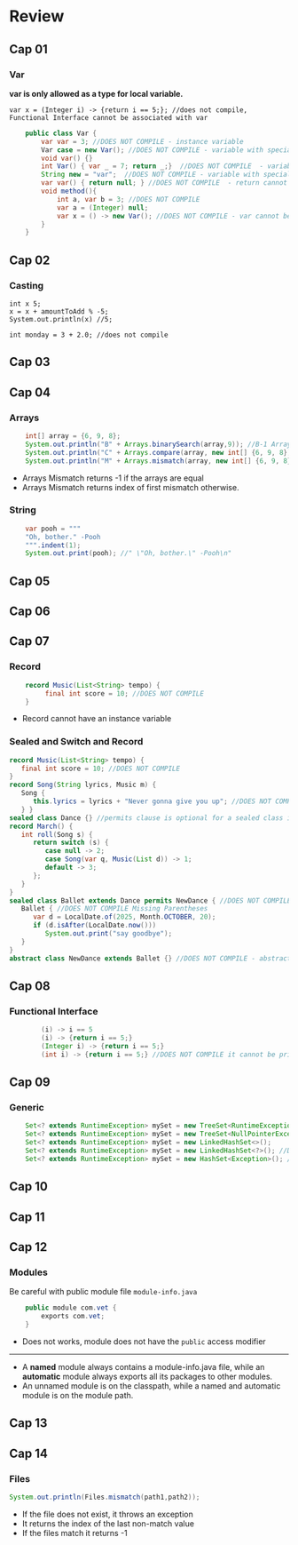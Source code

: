 # Review

## Cap 01

### Var

**var is only allowed as a type for local variable.**

    var x = (Integer i) -> {return i == 5;}; //does not compile, Functional Interface cannot be associated with var

```java
    public class Var {
        var var = 3; //DOES NOT COMPILE - instance variable
        Var case = new Var(); //DOES NOT COMPILE - variable with special word "case"   
        void var() {}
        int Var() { var _ = 7; return _;}  //DOES NOT COMPILE  - variable with special word "_"   
        String new = "var";  //DOES NOT COMPILE - variable with special word "new"   
        var var() { return null; } //DOES NOT COMPILE  - return cannot be var
        void method(){
            int a, var b = 3; //DOES NOT COMPILE
            var a = (Integer) null;
            var x = () -> new Var(); //DOES NOT COMPILE - var cannot be used with Functional Interface
        }
    }
```

## Cap 02

### Casting

    int x 5;
    x = x + amountToAdd % -5;
    System.out.println(x) //5;

    int monday = 3 + 2.0; //does not compile

## Cap 03

## Cap 04

### Arrays

```java
    int[] array = {6, 9, 8};
    System.out.println("B" + Arrays.binarySearch(array,9)); //B-1 Array is not sorted
    System.out.println("C" + Arrays.compare(array, new int[] {6, 9, 8})); //C0
    System.out.println("M" + Arrays.mismatch(array, new int[] {6, 9, 8})); //M-1
```

* Arrays Mismatch returns -1 if the arrays are equal
* Arrays Mismatch returns index of first mismatch otherwise.

### String

```java
    var pooh = """
    "Oh, bother." -Pooh
    """.indent(1);
    System.out.print(pooh); //" \"Oh, bother.\" -Pooh\n"
```

## Cap 05

## Cap 06

## Cap 07

### Record

```java
    record Music(List<String> tempo) {
         final int score = 10; //DOES NOT COMPILE
    }
```
* Record cannot have an instance variable


### Sealed and Switch and Record

```java
record Music(List<String> tempo) { 
   final int score = 10; //DOES NOT COMPILE
}
record Song(String lyrics, Music m) {
   Song {
      this.lyrics = lyrics + "Never gonna give you up"; //DOES NOT COMPILE
   } }
sealed class Dance {} //permits clause is optional for a sealed class if the associated classes are in the same file
record March() {
   int roll(Song s) {
      return switch (s) {
         case null -> 2;
         case Song(var q, Music(List d)) -> 1; 
         default -> 3;
      };
   }
}
sealed class Ballet extends Dance permits NewDance { //DOES NOT COMPILE - permits to a non sealed, sealed or final class
   Ballet { //DOES NOT COMPILE Missing Parentheses
      var d = LocalDate.of(2025, Month.OCTOBER, 20);
      if (d.isAfter(LocalDate.now()))
         System.out.print("say goodbye");
   }
}
abstract class NewDance extends Ballet {} //DOES NOT COMPILE - abstract class
```

## Cap 08

### Functional Interface

```java
        (i) -> i == 5
        (i) -> {return i == 5;}
        (Integer i) -> {return i == 5;}
        (int i) -> {return i == 5;} //DOES NOT COMPILE it cannot be primitive 
```

## Cap 09

### Generic

```java
    Set<? extends RuntimeException> mySet = new TreeSet<RuntimeException>();
    Set<? extends RuntimeException> mySet = new TreeSet<NullPointerException>();
    Set<? extends RuntimeException> mySet = new LinkedHashSet<>();
    Set<? extends RuntimeException> mySet = new LinkedHashSet<?>(); //DOES NOT COMPILE
    Set<? extends RuntimeException> mySet = new HashSet<Exception>(); //DOES NOT COMPILE
```

## Cap 10

## Cap 11

## Cap 12

### Modules

Be careful with public module file `module-info.java`

```java
    public module com.vet {
        exports com.vet;
    }
```

* Does not works, module does not have the `public` access modifier

----

* A **named** module always contains a module-info.java file, while an **automatic** module always exports all its packages to other modules.
* An unnamed module is on the classpath, while a named and automatic module is on the module path.

## Cap 13

## Cap 14

### Files

```java
System.out.println(Files.mismatch(path1,path2)); 
```

* If the file does not exist, it throws an exception
* It returns the index of the last non-match value
* If the files match it returns -1

